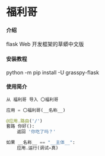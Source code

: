 # 福利哥

#### 介绍
flask Web 开发框架的草蟒中文版

#### 安装教程

python -m pip install -U grasspy-flask

#### 使用简介

```python
从 福利哥 导入 〇福利哥

应用 = 〇福利哥(__名称__)

@应用.路由('/')
套路 你好():
    返回 '你吃了吗？'

如果 __名称__ == "__主体__":
    应用.运行(调试=真)
```
